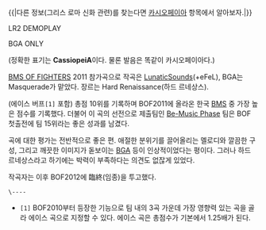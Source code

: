 {{|다른 정보(그리스 로마 신화 관련)를 찾는다면
[카시오페이아](%EC%B9%B4%EC%8B%9C%EC%98%A4%ED%8E%98%EC%9D%B4%EC%95%84.md) 항목에서
알아보자.|}}

LR2 DEMOPLAY

  
  

BGA ONLY

  

(정확한 표기는 **CassiopeiA**이다. 물론 발음은 똑같이 카시오페이아다.)

  

[BMS OF FIGHTERS](BMS%20OF%20FIGHTERS.md) 2011 참가곡으로 작곡은 [LunaticSounds](Lunatic%20Sounds.md)(+eFeL), BGA는 Masquerade가 맡았다. 장르는 Hard
Renaissance(하드 르네상스).

  

(에이스 버프`[1]` 포함) 총점 10위를 기록하며 BOF2011에 올라온 한국 [BMS](BMS.md) 중 가장 높은 점수를
기록했다. 더불어 이 곡의 선전으로 제출팀인 [Be-Music Phase](Be-Music%20Phase.md) 팀은 BOF 첫출전에
팀 15위라는 좋은 성과를 남겼다.

  

곡에 대한 평가는 전반적으로 좋은 편. 애절한 분위기를 끌어올리는 멜로디와 깔끔한 구성, 그리고 깨끗한 이미지가 돋보이는
[BGA](BGA.md) 등이 인상적이었다는 평이다. 그러나 하드 르네상스라고 하기에는 박력이 부족하다는 의견도 없잖게 있었다.

  

작곡자는 이후 BOF2012에 臨終(임종)을 투고했다.

`\----`

  * `[1]` BOF2010부터 등장한 기능으로 팀 내의 3곡 가운데 가장 영향력 있는 곡을 골라 에이스 곡으로 지정할 수 있다. 에이스 곡은 총점수가 기본에서 1.25배가 된다.

